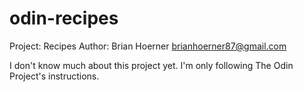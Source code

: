 # odin-recipes
Project: Recipes
Author: Brian Hoerner <brianhoerner87@gmail.com>

I don't know much about this project yet. I'm only
following The Odin Project's instructions.